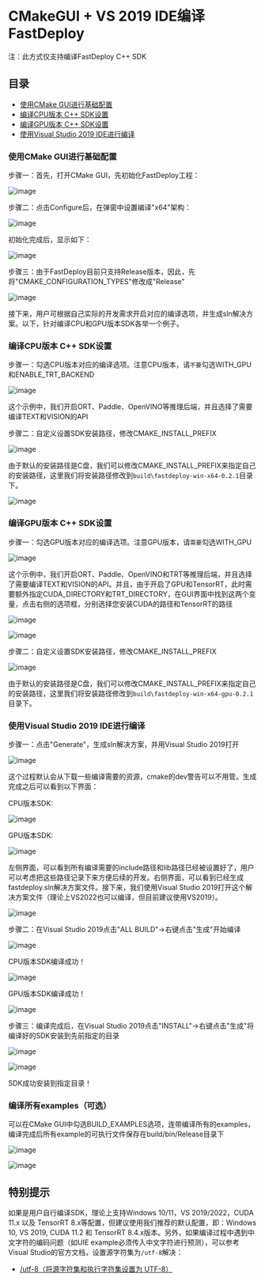 # CMakeGUI + VS 2019 IDE编译FastDeploy

注：此方式仅支持编译FastDeploy C++ SDK

## 目录
- [使用CMake GUI进行基础配置](#CMakeGuiAndVS2019Basic)
- [编译CPU版本 C++ SDK设置](#CMakeGuiAndVS2019CPU)
- [编译GPU版本 C++ SDK设置](#CMakeGuiAndVS2019GPU)
- [使用Visual Studio 2019 IDE进行编译](#CMakeGuiAndVS2019Build)

### 使用CMake GUI进行基础配置
<div id="CMakeGuiAndVS2019Basic"></div>

步骤一：首先，打开CMake GUI，先初始化FastDeploy工程：

![image](https://user-images.githubusercontent.com/31974251/192094881-c5beb0e5-82ae-4a62-a88c-73f3d80f7936.png)  

步骤二：点击Configure后，在弹窗中设置编译"x64"架构：

![image](https://user-images.githubusercontent.com/31974251/192094951-958a0a22-2090-4ab6-84f5-3573164d0835.png)

初始化完成后，显示如下：  

![image](https://user-images.githubusercontent.com/31974251/192095053-874b9c73-fc0d-4325-b555-ac94ab9a9f38.png)

步骤三：由于FastDeploy目前只支持Release版本，因此，先将"CMAKE_CONFIGURATION_TYPES"修改成"Release"  

![image](https://user-images.githubusercontent.com/31974251/192095175-3aeede95-a633-4b3c-81f8-067f0a0a44a3.png)

接下来，用户可根据自己实际的开发需求开启对应的编译选项，并生成sln解决方案。以下，针对编译CPU和GPU版本SDK各举一个例子。

### 编译CPU版本 C++ SDK设置

<div id="CMakeGuiAndVS2019CPU"></div>  

步骤一：勾选CPU版本对应的编译选项。注意CPU版本，请`不要`勾选WITH_GPU和ENABLE_TRT_BACKEND

![image](https://user-images.githubusercontent.com/31974251/192095848-b3cfdf19-e378-41e0-b44e-5edb49461eeb.png)

这个示例中，我们开启ORT、Paddle、OpenVINO等推理后端，并且选择了需要编译TEXT和VISION的API


步骤二：自定义设置SDK安装路径，修改CMAKE_INSTALL_PREFIX

![image](https://user-images.githubusercontent.com/31974251/192095961-5f6e348a-c30b-4473-8331-8beefb7cd2e6.png)

由于默认的安装路径是C盘，我们可以修改CMAKE_INSTALL_PREFIX来指定自己的安装路径，这里我们将安装路径修改到`build\fastdeploy-win-x64-0.2.1`目录下。  

![image](https://user-images.githubusercontent.com/31974251/192096055-8a276a9e-6017-4447-9ded-b95c5579d663.png)



### 编译GPU版本 C++ SDK设置
<div id="CMakeGuiAndVS2019GPU"></div>  

步骤一：勾选GPU版本对应的编译选项。注意GPU版本，请`需要`勾选WITH_GPU

![image](https://user-images.githubusercontent.com/31974251/192099254-9f82abb0-8a29-41ce-a0ce-da6aacf23582.png)

这个示例中，我们开启ORT、Paddle、OpenVINO和TRT等推理后端，并且选择了需要编译TEXT和VISION的API。并且，由于开启了GPU和TensorRT，此时需要额外指定CUDA_DIRECTORY和TRT_DIRECTORY，在GUI界面中找到这两个变量，点击右侧的选项框，分别选择您安装CUDA的路径和TensorRT的路径  


![image](https://user-images.githubusercontent.com/31974251/192098907-9dd9a49c-4a3e-4641-8e68-f25da1cafbba.png)


![image](https://user-images.githubusercontent.com/31974251/192098984-7fefd824-7e3b-4185-abba-bae5d8765e2a.png)


步骤二：自定义设置SDK安装路径，修改CMAKE_INSTALL_PREFIX

![image](https://user-images.githubusercontent.com/31974251/192099125-81fc8217-e51f-4039-9421-ba7a09c0027c.png)


由于默认的安装路径是C盘，我们可以修改CMAKE_INSTALL_PREFIX来指定自己的安装路径，这里我们将安装路径修改到`build\fastdeploy-win-x64-gpu-0.2.1`目录下。  


### 使用Visual Studio 2019 IDE进行编译

<div id="CMakeGuiAndVS2019Build"></div>  

步骤一：点击"Generate"，生成sln解决方案，并用Visual Studio 2019打开  

![image](https://user-images.githubusercontent.com/31974251/192096162-c05cbb11-f96e-4c82-afde-c7fc02cddf68.png)

这个过程默认会从下载一些编译需要的资源，cmake的dev警告可以不用管。生成完成之后可以看到以下界面：  

CPU版本SDK:  

![image](https://user-images.githubusercontent.com/31974251/192096478-faa570bd-7569-43c3-ad79-cc6be5b605e3.png)

GPU版本SDK:  

![image](https://user-images.githubusercontent.com/31974251/192099583-300e4680-1089-45cf-afaa-d2afda8fd436.png)


左侧界面，可以看到所有编译需要的include路径和lib路径已经被设置好了，用户可以考虑把这些路径记录下来方便后续的开发。右侧界面，可以看到已经生成fastdeploy.sln解决方案文件。接下来，我们使用Visual Studio 2019打开这个解决方案文件（理论上VS2022也可以编译，但目前建议使用VS2019）。  

![image](https://user-images.githubusercontent.com/31974251/192096765-2aeadd68-47fb-4cd6-b083-4a478cf5e584.jpg)


步骤二：在Visual Studio 2019点击"ALL BUILD"->右键点击"生成"开始编译  

![image](https://user-images.githubusercontent.com/31974251/192096893-5d6bc428-b824-4ffe-8930-0ec6d4dcfd02.png)  

CPU版本SDK编译成功！

![image](https://user-images.githubusercontent.com/31974251/192097020-979bd7a3-1cdd-4fb5-a931-864c5372933d.png)

GPU版本SDK编译成功！  

![image](https://user-images.githubusercontent.com/31974251/192099902-4b661f9a-7691-4f7f-b573-92ca9397a890.png)


步骤三：编译完成后，在Visual Studio 2019点击"INSTALL"->右键点击"生成"将编译好的SDK安装到先前指定的目录  


![image](https://user-images.githubusercontent.com/31974251/192097073-ce5236eb-1ed7-439f-8098-fef7a2d02779.png)

![image](https://user-images.githubusercontent.com/31974251/192097122-d675ae39-35fb-4dbb-9c75-eefb0597ec2e.png)  

SDK成功安装到指定目录！  

### 编译所有examples（可选）
可以在CMake GUI中勾选BUILD_EXAMPLES选项，连带编译所有的examples，编译完成后所有example的可执行文件保存在build/bin/Release目录下

![image](https://user-images.githubusercontent.com/31974251/192110769-a4f0940d-dea3-4524-831b-1c2a6ab8e871.png)

![image](https://user-images.githubusercontent.com/31974251/192110930-e7e49bc6-c271-4076-be74-3d103f27bc78.png)


## 特别提示

如果是用户自行编译SDK，理论上支持Windows 10/11，VS 2019/2022，CUDA 11.x 以及 TensorRT 8.x等配置，但建议使用我们推荐的默认配置，即：Windows 10, VS 2019, CUDA 11.2 和 TensorRT 8.4.x版本。另外，如果编译过程中遇到中文字符的编码问题（如UIE example必须传入中文字符进行预测），可以参考Visual Studio的官方文档，设置源字符集为`/utf-8`解决：
- [/utf-8（将源字符集和执行字符集设置为 UTF-8）](https://learn.microsoft.com/zh-cn/cpp/build/reference/utf-8-set-source-and-executable-character-sets-to-utf-8?view=msvc-170)
